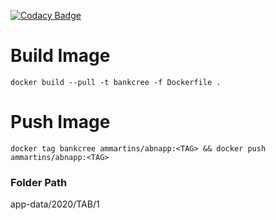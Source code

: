 [![Codacy Badge](https://api.codacy.com/project/badge/Grade/f95e8f0e24d94b3992436996108e6bb6)](https://www.codacy.com/app/ChiliConGraphics/abnamro?utm_source=github.com&amp;utm_medium=referral&amp;utm_content=ammartins/abnamro&amp;utm_campaign=Badge_Grade)

# Build Image
	docker build --pull -t bankcree -f Dockerfile .
# Push Image
	docker tag bankcree ammartins/abnapp:<TAG> && docker push ammartins/abnapp:<TAG>

### Folder Path
app-data/2020/TAB/1